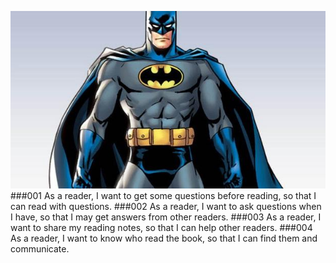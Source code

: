 ![bat man](/requirements/images/bat_man.jpg)
###001 As a reader, I want to get some questions before reading, so that I can read with questions.
###002 As a reader, I want to ask questions when I have, so that I may get answers from other readers.
###003 As a reader, I want to share my reading notes, so that I can help other readers.
###004 As a reader, I want to know who read the book, so that I can find them and communicate.

